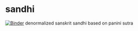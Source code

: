 # sandhi
[![Binder](https://mybinder.org/badge_logo.svg)](https://mybinder.org/v2/gh/shantanuo/sandhi/main?labpath=sanskrit_sandhi.ipynb)
denormalized sanskrit sandhi based on panini sutra
